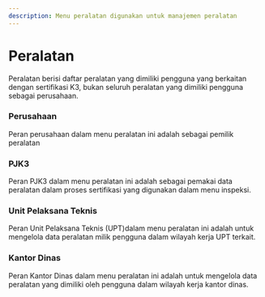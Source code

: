 ```yaml
---
description: Menu peralatan digunakan untuk manajemen peralatan
---
```


# Peralatan

Peralatan berisi daftar peralatan yang dimiliki pengguna yang berkaitan dengan sertifikasi K3, bukan seluruh peralatan yang dimiliki pengguna sebagai perusahaan. &#x20;

### Perusahaan <a href="#pengguna" id="pengguna"></a>

Peran perusahaan dalam menu peralatan ini adalah sebagai pemilik peralatan

### PJK3

Peran PJK3 dalam menu peralatan ini adalah sebagai pemakai data peralatan dalam proses sertifikasi yang digunakan dalam menu inspeksi.

### Unit Pelaksana Teknis

Peran Unit Pelaksana Teknis (UPT)dalam menu peralatan ini adalah untuk mengelola data peralatan milik pengguna dalam wilayah kerja UPT terkait.

### Kantor Dinas

Peran Kantor Dinas dalam menu peralatan ini adalah untuk mengelola data peralatan yang dimiliki oleh pengguna dalam wilayah kerja kantor dinas.
